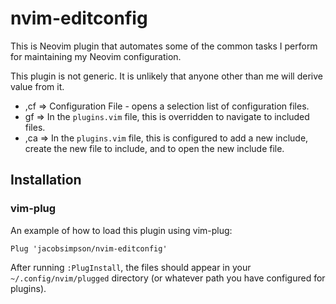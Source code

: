 # nvim-editconfig

This is Neovim plugin that automates some of the common tasks I perform for maintaining my Neovim
configuration.

This plugin is not generic. It is unlikely that anyone other than me will derive value from it.

-   ,cf => Configuration File - opens a selection list of configuration files.
-   gf  => In the `plugins.vim` file, this is overridden to navigate to included files.
-   ,ca => In the `plugins.vim` file, this is configured to add a new include, create the new file
    to include, and to open the new include file.

## Installation

### vim-plug

An example of how to load this plugin using vim-plug:

```VimL
Plug 'jacobsimpson/nvim-editconfig'
```

After running `:PlugInstall`, the files should appear in your `~/.config/nvim/plugged` directory (or
whatever path you have configured for plugins).

